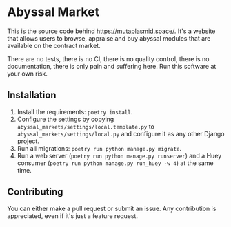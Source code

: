 # Abyssal Market

This is the source code behind https://mutaplasmid.space/. It's a website that
allows users to browse, appraise and buy abyssal modules that are available on
the contract market.

There are no tests, there is no CI, there is no quality control, there is no
documentation, there is only pain and suffering here. Run this software at your
own risk.

## Installation

1. Install the requirements: `poetry install`.
2. Configure the settings by copying
   `abyssal_markets/settings/local.template.py` to
   `abyssal_markets/settings/local.py` and configure it as any other Django
   project.
3. Run all migrations: `poetry run python manage.py migrate`.
4. Run a web server (`poetry run python manage.py runserver`) and a Huey
   consumer (`poetry run python manage.py run_huey -w 4`) at the same time.

## Contributing

You can either make a pull request or submit an issue. Any contribution is
appreciated, even if it's just a feature request.
